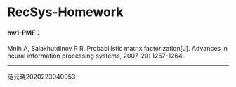# RecSys-Homework

#### hw1-PMF：
Mnih A, Salakhutdinov R R. Probabilistic matrix factorization[J]. Advances in neural information processing systems, 2007, 20: 1257-1264.

---------------
范元晓2020223040053
